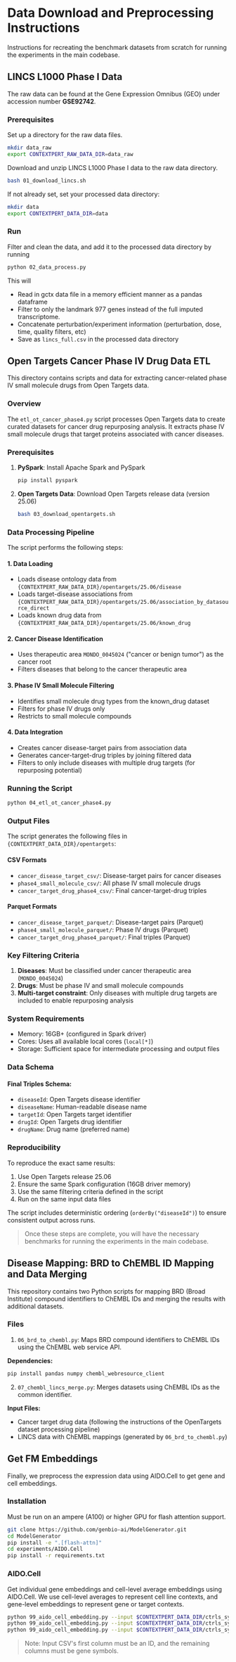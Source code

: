 # Data Download and Preprocessing Instructions

Instructions for recreating the benchmark datasets from scratch for running the experiments in the main codebase.

## LINCS L1000 Phase I Data
The raw data can be found at the Gene Expression Omnibus (GEO) under accession number **GSE92742**.

### Prerequisites
Set up a directory for the raw data files.
```bash
mkdir data_raw
export CONTEXTPERT_RAW_DATA_DIR=data_raw
```

Download and unzip LINCS L1000 Phase I data to the raw data directory.
```bash
bash 01_download_lincs.sh
```

If not already set, set your processed data directory:
```bash
mkdir data
export CONTEXTPERT_DATA_DIR=data
```

### Run

Filter and clean the data, and add it to the processed data directory by running
```bash
python 02_data_process.py
```
This will
- Read in gctx data file in a memory efficient manner as a pandas dataframe
- Filter to only the landmark 977 genes instead of the full imputed transcriptome.
- Concatenate perturbation/experiment information (perturbation, dose, time, quality filters, etc)
- Save as `lincs_full.csv` in the processed data directory

## Open Targets Cancer Phase IV Drug Data ETL

This directory contains scripts and data for extracting cancer-related phase IV small molecule drugs from Open Targets data.

### Overview

The `etl_ot_cancer_phase4.py` script processes Open Targets data to create curated datasets for cancer drug repurposing analysis. It extracts phase IV small molecule drugs that target proteins associated with cancer diseases.

### Prerequisites

1. **PySpark**: Install Apache Spark and PySpark
   ```bash
   pip install pyspark
   ```

2. **Open Targets Data**: Download Open Targets release data (version 25.06)
   ```bash
   bash 03_download_opentargets.sh
   ```

### Data Processing Pipeline

The script performs the following steps:

#### 1. Data Loading
- Loads disease ontology data from `{CONTEXTPERT_RAW_DATA_DIR}/opentargets/25.06/disease`
- Loads target-disease associations from `{CONTEXTPERT_RAW_DATA_DIR}/opentargets/25.06/association_by_datasource_direct`
- Loads known drug data from `{CONTEXTPERT_RAW_DATA_DIR}/opentargets/25.06/known_drug`

#### 2. Cancer Disease Identification
- Uses therapeutic area `MONDO_0045024` ("cancer or benign tumor") as the cancer root
- Filters diseases that belong to the cancer therapeutic area

#### 3. Phase IV Small Molecule Filtering
- Identifies small molecule drug types from the known_drug dataset
- Filters for phase IV drugs only
- Restricts to small molecule compounds

#### 4. Data Integration
- Creates cancer disease-target pairs from association data
- Generates cancer-target-drug triples by joining filtered data
- Filters to only include diseases with multiple drug targets (for repurposing potential)

### Running the Script

```bash
python 04_etl_ot_cancer_phase4.py
```

### Output Files

The script generates the following files in `{CONTEXTPERT_DATA_DIR}/opentargets`:

#### CSV Formats
- `cancer_disease_target_csv/`: Disease-target pairs for cancer diseases
- `phase4_small_molecule_csv/`: All phase IV small molecule drugs
- `cancer_target_drug_phase4_csv/`: Final cancer-target-drug triples

#### Parquet Formats
- `cancer_disease_target_parquet/`: Disease-target pairs (Parquet)
- `phase4_small_molecule_parquet/`: Phase IV drugs (Parquet)
- `cancer_target_drug_phase4_parquet/`: Final triples (Parquet)

### Key Filtering Criteria

1. **Diseases**: Must be classified under cancer therapeutic area (`MONDO_0045024`)
2. **Drugs**: Must be phase IV and small molecule compounds
3. **Multi-target constraint**: Only diseases with multiple drug targets are included to enable repurposing analysis

### System Requirements

- Memory: 16GB+ (configured in Spark driver)
- Cores: Uses all available local cores (`local[*]`)
- Storage: Sufficient space for intermediate processing and output files

### Data Schema

#### Final Triples Schema:
- `diseaseId`: Open Targets disease identifier
- `diseaseName`: Human-readable disease name
- `targetId`: Open Targets target identifier
- `drugId`: Open Targets drug identifier
- `drugName`: Drug name (preferred name)

### Reproducibility

To reproduce the exact same results:
1. Use Open Targets release 25.06
2. Ensure the same Spark configuration (16GB driver memory)
3. Use the same filtering criteria defined in the script
4. Run on the same input data files

The script includes deterministic ordering (`orderBy("diseaseId")`) to ensure consistent output across runs.

> Once these steps are complete, you will have the necessary benchmarks for running the experiments in the main codebase.

## Disease Mapping: BRD to ChEMBL ID Mapping and Data Merging

This repository contains two Python scripts for mapping BRD (Broad Institute) compound identifiers to ChEMBL IDs and merging the results with additional datasets.

### Files

1. `06_brd_to_chembl.py`: Maps BRD compound identifiers to ChEMBL IDs using the ChEMBL web service API.

**Dependencies:**
```bash
pip install pandas numpy chembl_webresource_client
```

2. `07_chembl_lincs_merge.py`: Merges datasets using ChEMBL IDs as the common identifier. 

**Input Files:**
- Cancer target drug data (following the instructions of the OpenTargets dataset processing pipeline)
- LINCS data with ChEMBL mappings (generated by `06_brd_to_chembl.py`)

## Get FM Embeddings

Finally, we preprocess the expression data using AIDO.Cell to get gene and cell embeddings.

### Installation
Must be run on an ampere (A100) or higher GPU for flash attention support.
```bash
git clone https://github.com/genbio-ai/ModelGenerator.git
cd ModelGenerator
pip install -e ".[flash-attn]"
cd experiments/AIDO.Cell
pip install -r requirements.txt
```

### AIDO.Cell

Get individual gene embeddings and cell-level average embeddings using AIDO.Cell.
We use cell-level averages to represent cell line contexts, and gene-level embeddings to represent gene or target contexts.

```bash
python 99_aido_cell_embedding.py --input $CONTEXTPERT_DATA_DIR/ctrls_symbols.csv --output_base $CONTEXTPERT_DATA_DIR/aido_cell_embeddings\ \(updated\) --model aido_cell_3m
python 99_aido_cell_embedding.py --input $CONTEXTPERT_DATA_DIR/ctrls_symbols.csv --output_base $CONTEXTPERT_DATA_DIR/aido_cell_embeddings\ \(updated\) --model aido_cell_10m
python 99_aido_cell_embedding.py --input $CONTEXTPERT_DATA_DIR/ctrls_symbols.csv --output_base $CONTEXTPERT_DATA_DIR/aido_cell_embeddings\ \(updated\) --model aido_cell_100m
```

> Note: Input CSV's first column must be an ID, and the remaining columns must be gene symbols.
